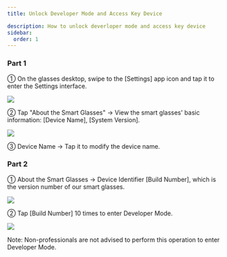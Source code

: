 ```yaml
---
title: Unlock Developer Mode and Access Key Device

description: How to unlock deverloper mode and access key device
sidebar:
  order: 1
---
```


### Part 1

① On the glasses desktop, swipe to the \[Settings] app icon and tap it to enter the Settings interface.

![](public/images/air3/unlock-developer-1.png)

② Tap "About the Smart Glasses" → View the smart glasses' basic information: \[Device Name], \[System Version].

![](public/images/air3/unlock-developer-2.png)

③ Device Name → Tap it to modify the device name.


### Part 2

① About the Smart Glasses → Device Identifier \[Build Number], which is the version number of our smart glasses.

![](public/images/air3/unlock-developer-3.png)

② Tap \[Build Number] 10 times to enter Developer Mode.

![](public/images/air3/unlock-developer-4.png)

Note: Non-professionals are not advised to perform this operation to enter Developer Mode.







